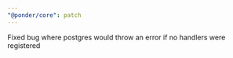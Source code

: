 ```yaml
---
"@ponder/core": patch
---
```


Fixed bug where postgres would throw an error if no handlers were registered
